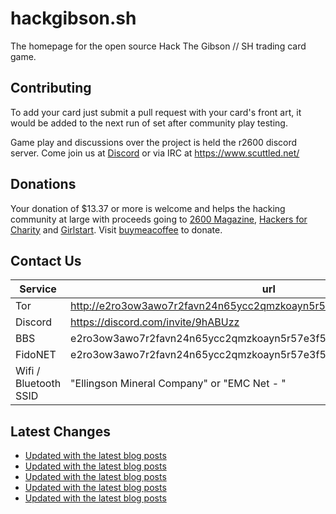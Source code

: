 # hackgibson.sh
The homepage for the open source Hack The Gibson // SH trading card game.


## Contributing

To add your card just submit a pull request with your card's front art, it would be added to the next run of set after community play testing.

Game play and discussions over the project is held the r2600 discord server. Come join us at [Discord](https://discord.com/invite/9hABUzz) or via IRC at https://www.scuttled.net/


## Donations

Your donation of $13.37 or more is welcome and helps the hacking community at large with proceeds going to [2600 Magazine](https://2600.com/), [Hackers for Charity](https://hackersforcharity.org) and [Girlstart](https://girlstart.org).  Visit [buymeacoffee](https://www.buymeacoffee.com/hackgibson.sh) to donate.


## Contact Us

Service | url
-|-
Tor | http://e2ro3ow3awo7r2favn24n65ycc2qmzkoayn5r57e3f56nvjwdcgg32ad.onion
Discord | https://discord.com/invite/9hABUzz
BBS | e2ro3ow3awo7r2favn24n65ycc2qmzkoayn5r57e3f56nvjwdcgg32ad.onion:23
FidoNET | e2ro3ow3awo7r2favn24n65ycc2qmzkoayn5r57e3f56nvjwdcgg32ad.onion:24554
Wifi / Bluetooth SSID | "Ellingson Mineral Company" or "EMC Net - <fidonet address>"

## Latest Changes
<!-- BLOG-POST-LIST:START -->
- [Updated with the latest blog posts](https://github.com/DFW2600/hackgibson.sh/commit/e621331420d8dacf80c89b24d8b5dd43932ff4d3)
- [Updated with the latest blog posts](https://github.com/DFW2600/hackgibson.sh/commit/e6026b094b457a75c894253b32e57cb88f537a1c)
- [Updated with the latest blog posts](https://github.com/DFW2600/hackgibson.sh/commit/b2884c2123915a537c41b5636707b0c9731591bd)
- [Updated with the latest blog posts](https://github.com/DFW2600/hackgibson.sh/commit/038925f888defaa54be71d5c44e20612756c6e5b)
- [Updated with the latest blog posts](https://github.com/DFW2600/hackgibson.sh/commit/113a79e6467f32f86c505b4ed7b155b0c6f8a16d)
<!-- BLOG-POST-LIST:END -->
